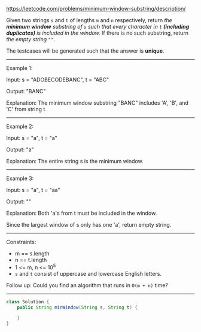 https://leetcode.com/problems/minimum-window-substring/description/

Given two strings `s` and `t` of lengths `m` and `n` respectively, return _the **minimum window** substring of `s` such that every character in `t` **(including duplicates)** is included in the window._ If there is no such substring, return _the empty string_ `""`.

The testcases will be generated such that the answer is **unique**.

---

Example 1:

Input: s = "ADOBECODEBANC", t = "ABC"

Output: "BANC"

Explanation: The minimum window substring "BANC" includes 'A', 'B', and 'C' from string t.

---

Example 2:

Input: s = "a", t = "a"

Output: "a"

Explanation: The entire string s is the minimum window.

---

Example 3:

Input: s = "a", t = "aa"

Output: ""

Explanation: Both 'a's from t must be included in the window.

Since the largest window of s only has one 'a', return empty string.

---

Constraints:

- m == s.length
- n == t.length
- 1 <= m, n <= 10<sup>5</sup>
- `s` and `t` consist of uppercase and lowercase English letters.

Follow up: Could you find an algorithm that runs in `O(m + n)` time?

---

```java
class Solution {
    public String minWindow(String s, String t) {

    }
}
```
